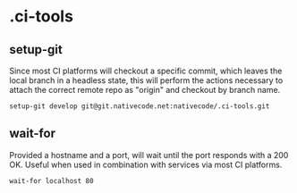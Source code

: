 # .ci-tools

## setup-git
Since most CI platforms will checkout a specific commit, which leaves the local branch in a headless state, this will perform the actions necessary to attach the correct remote repo as "origin" and checkout by branch name.
```
setup-git develop git@git.nativecode.net:nativecode/.ci-tools.git
```

## wait-for
Provided a hostname and a port, will wait until the port responds with a 200 OK. Useful when used in combination with services via most CI platforms.
```
wait-for localhost 80
```
